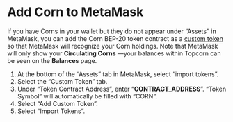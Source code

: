 # Add Corn to MetaMask

If you have Corns in your wallet but they do not appear under “Assets” in MetaMask, you can add the Corn BEP-20 token contract as a [custom token](https://metamask.zendesk.com/hc/en-us/articles/360015489031-How-to-add-unlisted-tokens-custom-tokens-in-MetaMask) so that MetaMask will recognize your Corn holdings. Note that MetaMask will only show your **Circulating Corns** —your balances within Topcorn can be seen on the **Balances** page.

1. At the bottom of the “Assets” tab in MetaMask, select “import tokens”.
2. Select the “Custom Token” tab.
3. Under “Token Contract Address”, enter “**CONTRACT\_ADDRESS**”. “Token Symbol” will automatically be filled with “CORN”.
4. Select “Add Custom Token”.
5. Select “Import Tokens”.
